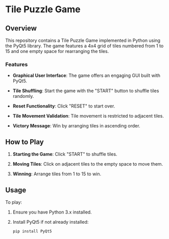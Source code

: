 # Tile Puzzle Game

<!-- Add a screenshot or demo gif here -->

## Overview

This repository contains a Tile Puzzle Game implemented in Python using the PyQt5 library. The game features a 4x4 grid of tiles numbered from 1 to 15 and one empty space for rearranging the tiles.

### Features

- **Graphical User Interface**: The game offers an engaging GUI built with PyQt5.

- **Tile Shuffling**: Start the game with the "START" button to shuffle tiles randomly.

- **Reset Functionality**: Click "RESET" to start over.

- **Tile Movement Validation**: Tile movement is restricted to adjacent tiles.

- **Victory Message**: Win by arranging tiles in ascending order.

## How to Play

1. **Starting the Game**: Click "START" to shuffle tiles.

2. **Moving Tiles**: Click on adjacent tiles to the empty space to move them.

3. **Winning**: Arrange tiles from 1 to 15 to win.

## Usage

To play:

1. Ensure you have Python 3.x installed.

2. Install PyQt5 if not already installed:

   ```bash
   pip install PyQt5
